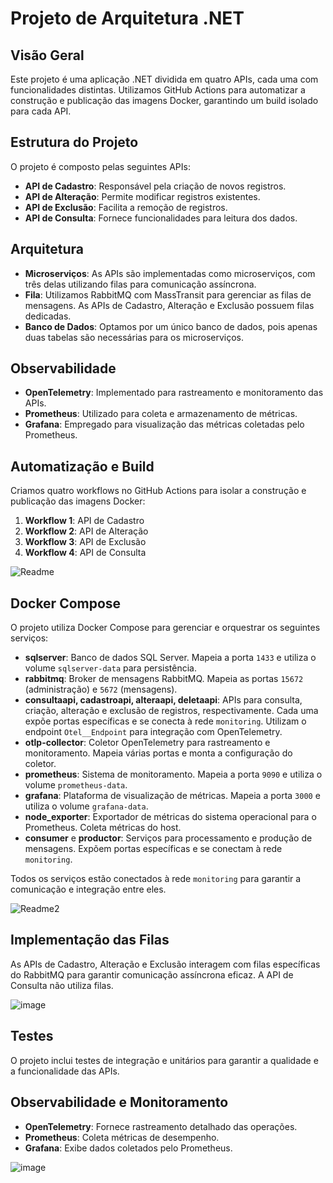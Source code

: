 # Projeto de Arquitetura .NET

## Visão Geral

Este projeto é uma aplicação .NET dividida em quatro APIs, cada uma com funcionalidades distintas. Utilizamos GitHub Actions para automatizar a construção e publicação das imagens Docker, garantindo um build isolado para cada API.

## Estrutura do Projeto

O projeto é composto pelas seguintes APIs:

- **API de Cadastro**: Responsável pela criação de novos registros.
- **API de Alteração**: Permite modificar registros existentes.
- **API de Exclusão**: Facilita a remoção de registros.
- **API de Consulta**: Fornece funcionalidades para leitura dos dados.

## Arquitetura

- **Microserviços**: As APIs são implementadas como microserviços, com três delas utilizando filas para comunicação assíncrona.
- **Fila**: Utilizamos RabbitMQ com MassTransit para gerenciar as filas de mensagens. As APIs de Cadastro, Alteração e Exclusão possuem filas dedicadas.
- **Banco de Dados**: Optamos por um único banco de dados, pois apenas duas tabelas são necessárias para os microserviços.

## Observabilidade

- **OpenTelemetry**: Implementado para rastreamento e monitoramento das APIs.
- **Prometheus**: Utilizado para coleta e armazenamento de métricas.
- **Grafana**: Empregado para visualização das métricas coletadas pelo Prometheus.

## Automatização e Build

Criamos quatro workflows no GitHub Actions para isolar a construção e publicação das imagens Docker:

1. **Workflow 1**: API de Cadastro
2. **Workflow 2**: API de Alteração
3. **Workflow 3**: API de Exclusão
4. **Workflow 4**: API de Consulta

![Readme](https://github.com/user-attachments/assets/81a5fe5f-cf0b-497c-abfb-82b7c78737a4)


## Docker Compose

O projeto utiliza Docker Compose para gerenciar e orquestrar os seguintes serviços:

- **sqlserver**: Banco de dados SQL Server. Mapeia a porta `1433` e utiliza o volume `sqlserver-data` para persistência.
- **rabbitmq**: Broker de mensagens RabbitMQ. Mapeia as portas `15672` (administração) e `5672` (mensagens).
- **consultaapi, cadastroapi, alteraapi, deletaapi**: APIs para consulta, criação, alteração e exclusão de registros, respectivamente. Cada uma expõe portas específicas e se conecta à rede `monitoring`. Utilizam o endpoint `Otel__Endpoint` para integração com OpenTelemetry.
- **otlp-collector**: Coletor OpenTelemetry para rastreamento e monitoramento. Mapeia várias portas e monta a configuração do coletor.
- **prometheus**: Sistema de monitoramento. Mapeia a porta `9090` e utiliza o volume `prometheus-data`.
- **grafana**: Plataforma de visualização de métricas. Mapeia a porta `3000` e utiliza o volume `grafana-data`.
- **node_exporter**: Exportador de métricas do sistema operacional para o Prometheus. Coleta métricas do host.
- **consumer** e **productor**: Serviços para processamento e produção de mensagens. Expõem portas específicas e se conectam à rede `monitoring`.

Todos os serviços estão conectados à rede `monitoring` para garantir a comunicação e integração entre eles.

![Readme2](https://github.com/user-attachments/assets/32b00384-b456-4a67-b097-2c0164d68e7c)


## Implementação das Filas

As APIs de Cadastro, Alteração e Exclusão interagem com filas específicas do RabbitMQ para garantir comunicação assíncrona eficaz. A API de Consulta não utiliza filas.

![image](https://github.com/user-attachments/assets/4eb8a0d2-b73c-4646-8ea9-89a424e13bdc)

## Testes

O projeto inclui testes de integração e unitários para garantir a qualidade e a funcionalidade das APIs.

## Observabilidade e Monitoramento

- **OpenTelemetry**: Fornece rastreamento detalhado das operações.
- **Prometheus**: Coleta métricas de desempenho.
- **Grafana**: Exibe dados coletados pelo Prometheus.

![image](https://github.com/user-attachments/assets/66c7f4f2-9a8c-47a8-b0e5-80e4b2748b71)

